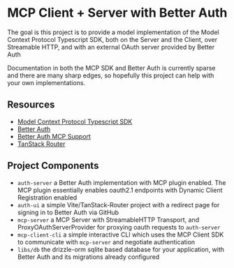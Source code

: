 # MCP Client + Server with Better Auth

The goal is this project is to provide a model implementation of the Model Context Protocol Typescript SDK, both on the Server and the Client, over Streamable HTTP, and with an external OAuth server provided by Better Auth

Documentation in both the MCP SDK and Better Auth is currently sparse and there are many sharp edges, so hopefully this project can help with your own implementations.

## Resources

* [Model Context Protocol Typescript SDK](https://github.com/modelcontextprotocol/typescript-sdk)
* [Better Auth](https://www.better-auth.com/)
* [Better Auth MCP Support](https://www.better-auth.com/docs/plugins/mcp)
* [TanStack Router](https://tanstack.com/router/latest)

## Project Components

* `auth-server` a Better Auth implementation with MCP plugin enabled. The MCP plugin essentially enables oauth2.1 endpoints with Dynamic Client Registration enabled
* `auth-ui` a simple Vite/TanStack-Router project with a redirect page for signing in to Better Auth via GitHub
* `mcp-server` a MCP Server with StreamableHTTP Transport, and ProxyOAuthServerProvider for proxying oauth requests to `auth-server`
* `mcp-client-cli` a simple interactive CLI which uses the MCP Client SDK to communicate with `mcp-server` and negotiate authentication
* `libs/db` the drizzle-orm sqlite based database for your application, with Better Auth and its migrations already configured

